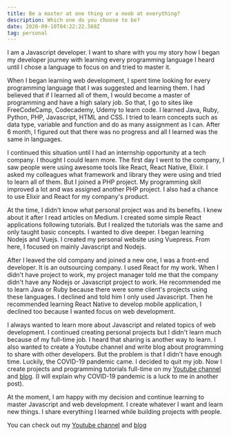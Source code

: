 ```yaml
---
title: Be a master at one thing or a noob at everything?
description: Which one do you choose to be?
date: 2020-09-10T04:22:22.568Z
tag: personal
---
```

I am a Javascript developer. I want to share with you my story how I began my developer journey with learning every programming language I heard until I chose a language to focus on and tried to master it. 

When I began learning web development, I spent time looking for every programming language that I was suggested and learning them. I had believed that if I learned all of them, I would become a master of programming and have a high salary job. So that, I go to sites like FreeCodeCamp, Codecademy, Udemy to learn code. I learned Java, Ruby, Python, PHP, Javascript, HTML and CSS. I tried to learn concepts such as data type, variable and function and do as many assignment as I can. After 6 month, I figured out that there was no progress and all I learned was the same in languages. 

I continued this situation until I had an internship opportunity at a tech company. I thought I could learn more. The first day I went to the company, I saw people were using awesome tools like React, React Native, Elixir. I asked my colleagues what framework and library they were using and tried to learn all of them. But I joined a PHP project. My programming skill improved a lot and was assigned another PHP project. I also had a chance to use Elixir and React for my company's product.

At the time, I didn't know what personal project was and its benefits. I knew about it after I read articles on Medium. I created some simple React applications following tutorials. But I realized the tutorials was the same and only taught basic concepts. I wanted to dive deeper. I began learning Nodejs and Vuejs. I created my personal website using Vuepress. From here, I focused on mainly Javascript and Nodejs.

After I leaved the old company and joined a new one, I was a front-end developer. It is an outsourcing company. I used React for my work. When I didn't have project to work, my project manager told me that the company didn't have any Nodejs or Javascript project to work. He recommended me to learn Java or Ruby because there were some client's projects using these languages. I declined and told him I only used Javascript. Then he recommended learning React Native to develop mobile application, I declined too because I wanted focus on web development.

I always wanted to learn more about Javascript and related topics of web development. I continued creating personal projects but I didn't learn much because of my full-time job. I heard that sharing is another way to learn. I also wanted to create a Youtube channel and write blog about programming to share with other developers. But the problem is that I didn't have enough time. Luckily, the COVID-19 pandemic came. I decided to quit my job. Now I create projects and programming tutorials full-time on my [Youtube channel](https://www.youtube.com/channel/UCXykqt3V2-9bYXKWZRcH0rA) and [blog](https://phongduong.dev/). (I will explain why COVID-19 pandemic is a luck to me in another post).

At the moment, I am happy with my decision and continue learning to master Javascript and web development. I create whatever I want and learn new things. I share everything I learned while building projects with people. 

You can check out my [Youtube channel](https://www.youtube.com/channel/UCXykqt3V2-9bYXKWZRcH0rA) and [blog](https://phongduong.dev/)